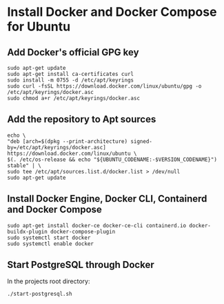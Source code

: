 # Install Docker and Docker Compose for Ubuntu

## Add Docker's official GPG key
```
sudo apt-get update
sudo apt-get install ca-certificates curl
sudo install -m 0755 -d /etc/apt/keyrings
sudo curl -fsSL https://download.docker.com/linux/ubuntu/gpg -o /etc/apt/keyrings/docker.asc
sudo chmod a+r /etc/apt/keyrings/docker.asc
```

## Add the repository to Apt sources
```
echo \
"deb [arch=$(dpkg --print-architecture) signed-by=/etc/apt/keyrings/docker.asc] https://download.docker.com/linux/ubuntu \
$(. /etc/os-release && echo "${UBUNTU_CODENAME:-$VERSION_CODENAME}") stable" | \
sudo tee /etc/apt/sources.list.d/docker.list > /dev/null
sudo apt-get update
```

## Install Docker Engine, Docker CLI, Containerd and Docker Compose
```
sudo apt-get install docker-ce docker-ce-cli containerd.io docker-buildx-plugin docker-compose-plugin
sudo systemctl start docker
sudo systemctl enable docker
```

## Start PostgreSQL through Docker

In the projects root directory:
```
./start-postgresql.sh
```